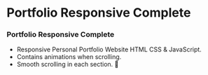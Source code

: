 # Portfolio Responsive Complete
### Portfolio Responsive Complete

- Responsive Personal Portfolio Website HTML CSS & JavaScript.
- Contains animations when scrolling.
- Smooth scrolling in each section.
💙 

